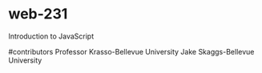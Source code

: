 # web-231
Introduction to JavaScript


#contributors
Professor Krasso-Bellevue University
Jake Skaggs-Bellevue University
